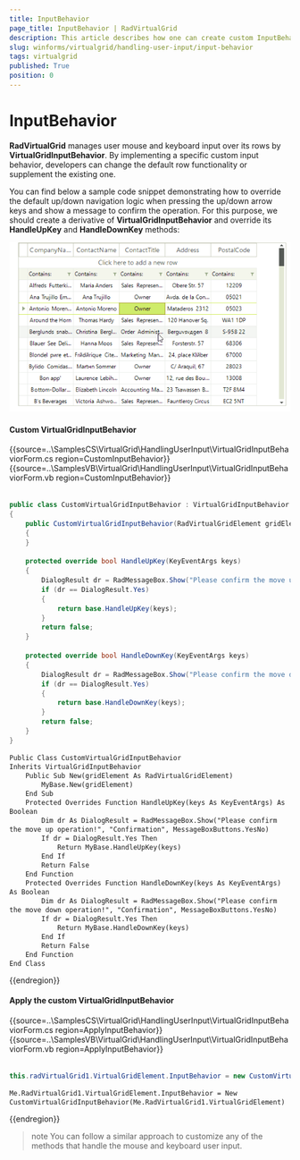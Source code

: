 ```yaml
---
title: InputBehavior
page_title: InputBehavior | RadVirtualGrid
description: This article describes how one can create custom InputBehavior and intercept the default mouse and keyboard handling.
slug: winforms/virtualgrid/handling-user-input/input-behavior
tags: virtualgrid
published: True
position: 0
---
```


# InputBehavior

__RadVirtualGrid__ manages user mouse and keyboard input over its rows by __VirtualGridInputBehavior__. By implementing a specific custom input behavior, developers can change the default row functionality or supplement the existing one.

You can find below a sample code snippet demonstrating how to override the default up/down navigation logic when pressing the up/down arrow keys and show a message to confirm the operation. For this purpose, we should create a derivative of __VirtualGridInputBehavior__ and override its __HandleUpKey__ and __HandleDownKey__ methods:

![virtualgrid-input-behavior 001](images/virtualgrid-input-behavior001.gif)

#### Custom VirtualGridInputBehavior

{{source=..\SamplesCS\VirtualGrid\HandlingUserInput\VirtualGridInputBehaviorForm.cs region=CustomInputBehavior}} 
{{source=..\SamplesVB\VirtualGrid\HandlingUserInput\VirtualGridInputBehaviorForm.vb region=CustomInputBehavior}}


````C#
        
public class CustomVirtualGridInputBehavior : VirtualGridInputBehavior
{
    public CustomVirtualGridInputBehavior(RadVirtualGridElement gridElement) : base(gridElement)
    {
    }
    
    protected override bool HandleUpKey(KeyEventArgs keys)
    {
        DialogResult dr = RadMessageBox.Show("Please confirm the move up operation!", "Confirmation", MessageBoxButtons.YesNo);
        if (dr == DialogResult.Yes)
        {
            return base.HandleUpKey(keys);
        }
        return false;
    }
    
    protected override bool HandleDownKey(KeyEventArgs keys)
    {
        DialogResult dr = RadMessageBox.Show("Please confirm the move down operation!", "Confirmation", MessageBoxButtons.YesNo);
        if (dr == DialogResult.Yes)
        {
            return base.HandleDownKey(keys);
        }
        return false;
    }
}

````
````VB.NET
Public Class CustomVirtualGridInputBehavior
Inherits VirtualGridInputBehavior
    Public Sub New(gridElement As RadVirtualGridElement)
        MyBase.New(gridElement)
    End Sub
    Protected Overrides Function HandleUpKey(keys As KeyEventArgs) As Boolean
        Dim dr As DialogResult = RadMessageBox.Show("Please confirm the move up operation!", "Confirmation", MessageBoxButtons.YesNo)
        If dr = DialogResult.Yes Then
            Return MyBase.HandleUpKey(keys)
        End If
        Return False
    End Function
    Protected Overrides Function HandleDownKey(keys As KeyEventArgs) As Boolean
        Dim dr As DialogResult = RadMessageBox.Show("Please confirm the move down operation!", "Confirmation", MessageBoxButtons.YesNo)
        If dr = DialogResult.Yes Then
            Return MyBase.HandleDownKey(keys)
        End If
        Return False
    End Function
End Class

```` 

{{endregion}}

#### Apply the custom VirtualGridInputBehavior

{{source=..\SamplesCS\VirtualGrid\HandlingUserInput\VirtualGridInputBehaviorForm.cs region=ApplyInputBehavior}} 
{{source=..\SamplesVB\VirtualGrid\HandlingUserInput\VirtualGridInputBehaviorForm.vb region=ApplyInputBehavior}}


````C#
            
this.radVirtualGrid1.VirtualGridElement.InputBehavior = new CustomVirtualGridInputBehavior(this.radVirtualGrid1.VirtualGridElement);

````
````VB.NET
Me.RadVirtualGrid1.VirtualGridElement.InputBehavior = New CustomVirtualGridInputBehavior(Me.RadVirtualGrid1.VirtualGridElement)

```` 

{{endregion}}

>note You can follow a similar approach to customize any of the methods that handle the mouse and keyboard user input.

